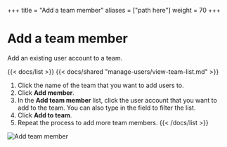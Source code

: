 +++
title = "Add a team member"
aliases = ["path here"]
weight = 70
+++

# Add a team member

Add an existing user account to a team.

{{< docs/list >}}
{{< docs/shared "manage-users/view-team-list.md" >}}

1. Click the name of the team that you want to add users to.
1. Click **Add member**.
1. In the **Add team member** list, click the user account that you want to add to the team. You can also type in the field to filter the list.
1. Click **Add to team**.
1. Repeat the process to add more team members.
   {{< /docs/list >}}

![Add team member](/static/img/docs/manage-users/add-team-member-7-3.png)
